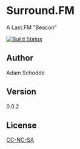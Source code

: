 Surround.FM
===========

A Last.FM "Beacon"

[![Build Status](https://travis-ci.org/brutalhonesty/surround.fm.svg?branch=master)](https://travis-ci.org/brutalhonesty/surround.fm)

Author
------
Adam Schodde


Version
-------
0.0.2

License
-------
[CC-NC-SA](https://tldrlegal.com/license/creative-commons-attribution-noncommercial-sharealike-(cc-nc-sa))

